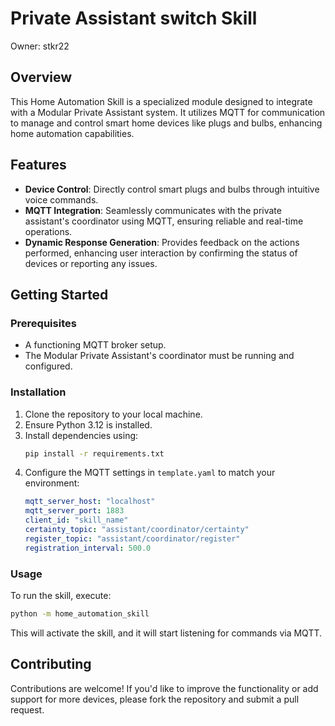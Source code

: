 # Private Assistant switch Skill

Owner: stkr22

## Overview

This Home Automation Skill is a specialized module designed to integrate with a Modular Private Assistant system. It utilizes MQTT for communication to manage and control smart home devices like plugs and bulbs, enhancing home automation capabilities.

## Features

- **Device Control**: Directly control smart plugs and bulbs through intuitive voice commands.
- **MQTT Integration**: Seamlessly communicates with the private assistant's coordinator using MQTT, ensuring reliable and real-time operations.
- **Dynamic Response Generation**: Provides feedback on the actions performed, enhancing user interaction by confirming the status of devices or reporting any issues.

## Getting Started

### Prerequisites

- A functioning MQTT broker setup.
- The Modular Private Assistant's coordinator must be running and configured.

### Installation

1. Clone the repository to your local machine.
2. Ensure Python 3.12 is installed.
3. Install dependencies using:
    ```bash
    pip install -r requirements.txt
    ```
4. Configure the MQTT settings in `template.yaml` to match your environment:
    ```yaml
    mqtt_server_host: "localhost"
    mqtt_server_port: 1883
    client_id: "skill_name"
    certainty_topic: "assistant/coordinator/certainty"
    register_topic: "assistant/coordinator/register"
    registration_interval: 500.0
    ```

### Usage

To run the skill, execute:

```bash
python -m home_automation_skill
```

This will activate the skill, and it will start listening for commands via MQTT.

## Contributing

Contributions are welcome! If you'd like to improve the functionality or add support for more devices, please fork the repository and submit a pull request.
